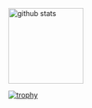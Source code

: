 <p align="left"> 
<!--   <img alt="Top Langs" height="150px" src="https://github-readme-stats.vercel.app/api/top-langs/?username=key-712&layout=compact&count_private=true&show_icons=true&theme=onedark" /> -->
  <img alt="github stats" height="150px" src="https://github-readme-stats.vercel.app/api?username=key-712&count_private=true&show_icons=true&show_icons=true&theme=onedark" />
</p>

[![trophy](https://github-profile-trophy.vercel.app/?username=key-712&theme=onedark&column=7
)](https://github.com/ryo-ma/github-profile-trophy)
